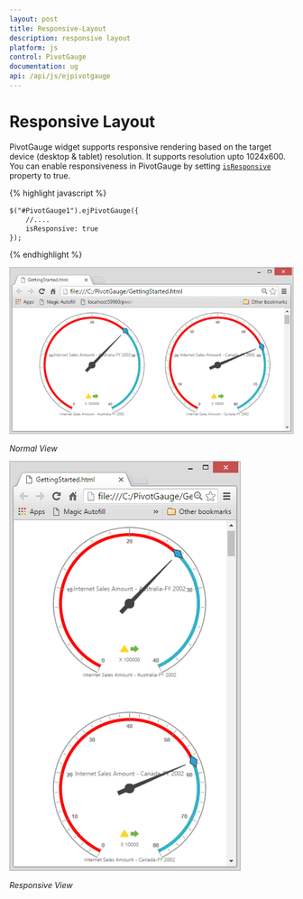 ```yaml
---
layout: post
title: Responsive-Layout
description: responsive layout
platform: js
control: PivotGauge
documentation: ug
api: /api/js/ejpivotgauge
---
```


# Responsive Layout

PivotGauge widget supports responsive rendering based on the target device (desktop & tablet) resolution. It supports resolution upto 1024x600. You can enable responsiveness in PivotGauge by setting [`isResponsive`](/api/js/ejpivotgauge#members:isresponsive) property to true.

{% highlight javascript %}

    $("#PivotGauge1").ejPivotGauge({
        //....
        isResponsive: true
    });

{% endhighlight %}

![](Responsive-Layout_images/Responsive1.png)

_Normal View_


![](Responsive-Layout_images/Responsive2.png)

_Responsive View_





